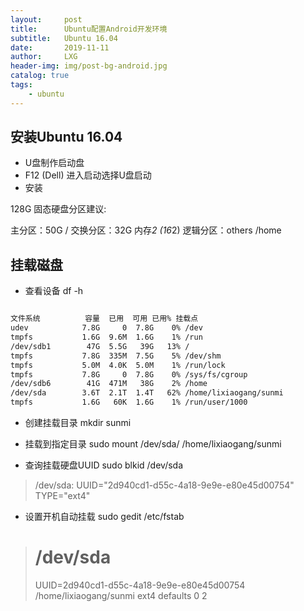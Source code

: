 ```yaml
---
layout:     post
title:      Ubuntu配置Android开发环境
subtitle:   Ubuntu 16.04
date:       2019-11-11
author:     LXG
header-img: img/post-bg-android.jpg
catalog: true
tags:
    - ubuntu
---
```


## 安装Ubuntu 16.04

* U盘制作启动盘
* F12 (Dell) 进入启动选择U盘启动
* 安装

128G 固态硬盘分区建议:

主分区：50G  /
交换分区：32G  内存*2 (16*2)
逻辑分区：others /home

## 挂载磁盘

* 查看设备 df -h

```txt

文件系统          容量  已用  可用 已用% 挂载点
udev            7.8G     0  7.8G    0% /dev
tmpfs           1.6G  9.6M  1.6G    1% /run
/dev/sdb1        47G  5.5G   39G   13% /
tmpfs           7.8G  335M  7.5G    5% /dev/shm
tmpfs           5.0M  4.0K  5.0M    1% /run/lock
tmpfs           7.8G     0  7.8G    0% /sys/fs/cgroup
/dev/sdb6        41G  471M   38G    2% /home
/dev/sda        3.6T  2.1T  1.4T   62% /home/lixiaogang/sunmi
tmpfs           1.6G   60K  1.6G    1% /run/user/1000

```

* 创建挂载目录 mkdir sunmi

* 挂载到指定目录 sudo mount /dev/sda/ /home/lixiaogang/sunmi

* 查询挂载硬盘UUID sudo blkid /dev/sda

> /dev/sda: UUID="2d940cd1-d55c-4a18-9e9e-e80e45d00754" TYPE="ext4"

* 设置开机自动挂载 sudo gedit /etc/fstab

> # /dev/sda
> UUID=2d940cd1-d55c-4a18-9e9e-e80e45d00754 /home/lixiaogang/sunmi           ext4    defaults        0       2







